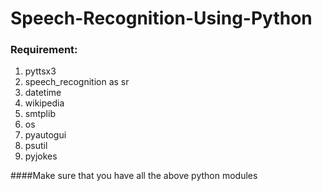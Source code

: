 # Speech-Recognition-Using-Python
### Requirement:
1. pyttsx3
2. speech_recognition as sr
3. datetime
4. wikipedia
5. smtplib
6. os
7. pyautogui
8. psutil
9. pyjokes

####Make sure that you have all the above python modules
